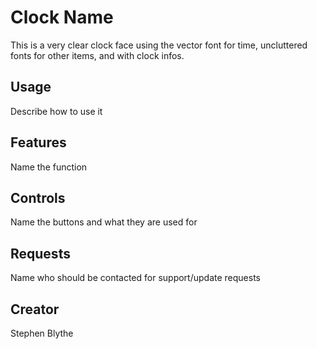# Clock Name

This is a very clear clock face using the vector font for time, uncluttered fonts for other items, and with clock infos.

## Usage

Describe how to use it

## Features

Name the function

## Controls

Name the buttons and what they are used for

## Requests

Name who should be contacted for support/update requests

## Creator

Stephen Blythe
